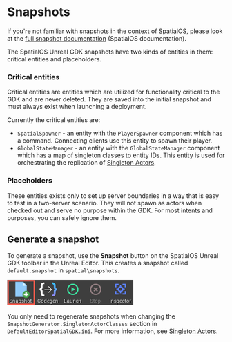 # Snapshots

If you're not familiar with snapshots in the context of SpatialOS, please look at the [full snapshot documentation](https://docs.improbable.io/reference/13.1/shared/operate/snapshots) (SpatialOS documentation).

The SpatialOS Unreal GDK snapshots have two kinds of entities in them: critical entities and placeholders.

### Critical entities

Critical entities are entities which are utilized for functionality critical to the GDK and are never deleted. They are saved into the initial snapshot and must always exist when launching a deployment.

Currently the critical entities are:
* `SpatialSpawner` - an entity with the `PlayerSpawner` component which has a command. Connecting clients use this entity to spawn their player.
* `GlobalStateManager` - an entity with the `GlobalStateManager` component which has a map of singleton classes to entity IDs. This entity is used for orchestrating the replication of [Singleton Actors](./singleton-actors).

### Placeholders

These entities exists only to set up server boundaries in a way that is easy to test in a two-server scenario. They will not spawn as actors when checked out and serve no purpose within the GDK. For most intents and purposes, you can safely ignore them.

## Generate a snapshot

To generate a snapshot, use the **Snapshot** button on the SpatialOS Unreal GDK toolbar in the Unreal Editor. This creates a snapshot called `default.snapshot` in `spatial\snapshots`.

 ![Snapshot](../assets/screen_grabs/snapshot.png)

You only need to regenerate snapshots when changing the `SnapshotGenerator.SingletonActorClasses` section in `DefaultEditorSpatialGDK.ini`. For more information, see [Singleton Actors](./singleton-actors).